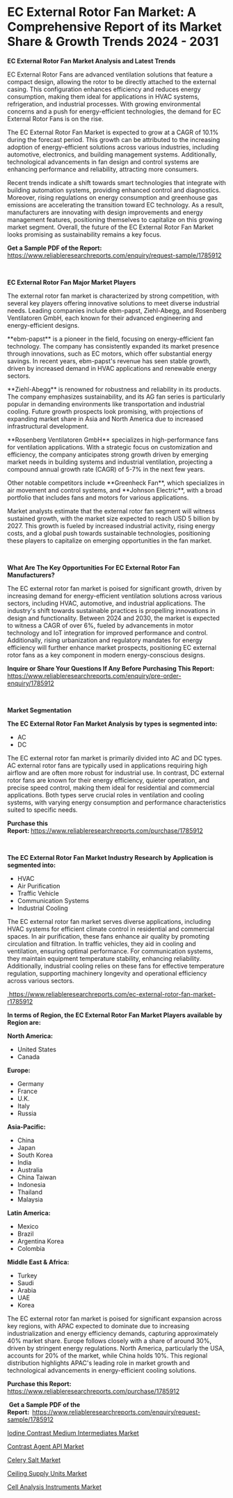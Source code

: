<p><h1>EC External Rotor Fan Market: A Comprehensive Report of its Market Share & Growth Trends 2024 - 2031</h1></p><p><strong>EC External Rotor Fan Market Analysis and Latest Trends</strong></p>
<p><p>EC External Rotor Fans are advanced ventilation solutions that feature a compact design, allowing the rotor to be directly attached to the external casing. This configuration enhances efficiency and reduces energy consumption, making them ideal for applications in HVAC systems, refrigeration, and industrial processes. With growing environmental concerns and a push for energy-efficient technologies, the demand for EC External Rotor Fans is on the rise.</p><p>The EC External Rotor Fan Market is expected to grow at a CAGR of 10.1% during the forecast period. This growth can be attributed to the increasing adoption of energy-efficient solutions across various industries, including automotive, electronics, and building management systems. Additionally, technological advancements in fan design and control systems are enhancing performance and reliability, attracting more consumers.</p><p>Recent trends indicate a shift towards smart technologies that integrate with building automation systems, providing enhanced control and diagnostics. Moreover, rising regulations on energy consumption and greenhouse gas emissions are accelerating the transition toward EC technology. As a result, manufacturers are innovating with design improvements and energy management features, positioning themselves to capitalize on this growing market segment. Overall, the future of the EC External Rotor Fan Market looks promising as sustainability remains a key focus.</p></p>
<p><strong>Get a Sample PDF of the Report:&nbsp;</strong> <a href="https://www.reliableresearchreports.com/enquiry/request-sample/1785912?utm_campaign=3&utm_medium=2&utm_source=Github&utm_content=ia&utm_term=19122024&utm_id=ec-external-rotor-fan">https://www.reliableresearchreports.com/enquiry/request-sample/1785912</a></p>
<p>&nbsp;</p>
<p><strong>EC External Rotor Fan Major Market Players</strong></p>
<p><p>The external rotor fan market is characterized by strong competition, with several key players offering innovative solutions to meet diverse industrial needs. Leading companies include ebm-papst, Ziehl-Abegg, and Rosenberg Ventilatoren GmbH, each known for their advanced engineering and energy-efficient designs.</p><p>**ebm-papst** is a pioneer in the field, focusing on energy-efficient fan technology. The company has consistently expanded its market presence through innovations, such as EC motors, which offer substantial energy savings. In recent years, ebm-papst's revenue has seen stable growth, driven by increased demand in HVAC applications and renewable energy sectors. </p><p>**Ziehl-Abegg** is renowned for robustness and reliability in its products. The company emphasizes sustainability, and its AG fan series is particularly popular in demanding environments like transportation and industrial cooling. Future growth prospects look promising, with projections of expanding market share in Asia and North America due to increased infrastructural development.</p><p>**Rosenberg Ventilatoren GmbH** specializes in high-performance fans for ventilation applications. With a strategic focus on customization and efficiency, the company anticipates strong growth driven by emerging market needs in building systems and industrial ventilation, projecting a compound annual growth rate (CAGR) of 5-7% in the next few years.</p><p>Other notable competitors include **Greenheck Fan**, which specializes in air movement and control systems, and **Johnson Electric**, with a broad portfolio that includes fans and motors for various applications.</p><p>Market analysts estimate that the external rotor fan segment will witness sustained growth, with the market size expected to reach USD 5 billion by 2027. This growth is fueled by increased industrial activity, rising energy costs, and a global push towards sustainable technologies, positioning these players to capitalize on emerging opportunities in the fan market.</p></p>
<p>&nbsp;</p>
<p><strong>What Are The Key Opportunities For EC External Rotor Fan Manufacturers?</strong></p>
<p><p>The EC external rotor fan market is poised for significant growth, driven by increasing demand for energy-efficient ventilation solutions across various sectors, including HVAC, automotive, and industrial applications. The industry's shift towards sustainable practices is propelling innovations in design and functionality. Between 2024 and 2030, the market is expected to witness a CAGR of over 6%, fueled by advancements in motor technology and IoT integration for improved performance and control. Additionally, rising urbanization and regulatory mandates for energy efficiency will further enhance market prospects, positioning EC external rotor fans as a key component in modern energy-conscious designs.</p></p>
<p><strong>Inquire or Share Your Questions If Any Before Purchasing This Report:</strong> <a href="https://www.reliableresearchreports.com/enquiry/pre-order-enquiry/1785912?utm_campaign=3&utm_medium=2&utm_source=Github&utm_content=ia&utm_term=19122024&utm_id=ec-external-rotor-fan">https://www.reliableresearchreports.com/enquiry/pre-order-enquiry/1785912</a></p>
<p>&nbsp;</p>
<p><strong>Market Segmentation</strong></p>
<p><strong>The EC External Rotor Fan Market Analysis by types is segmented into:</strong></p>
<p><ul><li>AC</li><li>DC</li></ul></p>
<p><p>The EC external rotor fan market is primarily divided into AC and DC types. AC external rotor fans are typically used in applications requiring high airflow and are often more robust for industrial use. In contrast, DC external rotor fans are known for their energy efficiency, quieter operation, and precise speed control, making them ideal for residential and commercial applications. Both types serve crucial roles in ventilation and cooling systems, with varying energy consumption and performance characteristics suited to specific needs.</p></p>
<p><strong>Purchase this Report:&nbsp;</strong><a href="https://www.reliableresearchreports.com/purchase/1785912?utm_campaign=3&utm_medium=2&utm_source=Github&utm_content=ia&utm_term=19122024&utm_id=ec-external-rotor-fan">https://www.reliableresearchreports.com/purchase/1785912</a></p>
<p>&nbsp;</p>
<p><strong>The EC External Rotor Fan Market Industry Research by Application is segmented into:</strong></p>
<p><ul><li>HVAC</li><li>Air Purification</li><li>Traffic Vehicle</li><li>Communication Systems</li><li>Industrial Cooling</li></ul></p>
<p><p>The EC external rotor fan market serves diverse applications, including HVAC systems for efficient climate control in residential and commercial spaces. In air purification, these fans enhance air quality by promoting circulation and filtration. In traffic vehicles, they aid in cooling and ventilation, ensuring optimal performance. For communication systems, they maintain equipment temperature stability, enhancing reliability. Additionally, industrial cooling relies on these fans for effective temperature regulation, supporting machinery longevity and operational efficiency across various sectors.</p></p>
<p><a href="https://www.reliableresearchreports.com/ec-external-rotor-fan-market-r1785912?utm_campaign=3&utm_medium=2&utm_source=Github&utm_content=ia&utm_term=19122024&utm_id=ec-external-rotor-fan">&nbsp;https://www.reliableresearchreports.com/ec-external-rotor-fan-market-r1785912</a></p>
<p><strong>In terms of Region, the EC External Rotor Fan Market Players available by Region are:</strong></p>
<p>
    <p> <strong> North America: </strong>
        <ul>
            <li>United States</li>
            <li>Canada</li>
        </ul>
        </p> 
    <p> <strong> Europe: </strong>
        <ul>
            <li>Germany</li>
            <li>France</li>
            <li>U.K.</li>
            <li>Italy</li>
            <li>Russia</li>
        </ul>
        </p> 
    <p> <strong> Asia-Pacific: </strong>
        <ul>
            <li>China</li>
            <li>Japan</li>
            <li>South Korea</li>
            <li>India</li>
            <li>Australia</li>
            <li>China Taiwan</li>
            <li>Indonesia</li>
            <li>Thailand</li>
            <li>Malaysia</li>
        </ul>
        </p> 
    <p> <strong> Latin America: </strong>
        <ul>
            <li>Mexico</li>
            <li>Brazil</li>
            <li>Argentina Korea</li>
            <li>Colombia</li>
        </ul>
        </p> 
    <p> <strong> Middle East & Africa: </strong>
        <ul>
            <li>Turkey</li>
            <li>Saudi</li>
            <li>Arabia</li>
            <li>UAE</li>
            <li>Korea</li>
        </ul>
    </p>
    </p>
<p><p>The EC external rotor fan market is poised for significant expansion across key regions, with APAC expected to dominate due to increasing industrialization and energy efficiency demands, capturing approximately 40% market share. Europe follows closely with a share of around 30%, driven by stringent energy regulations. North America, particularly the USA, accounts for 20% of the market, while China holds 10%. This regional distribution highlights APAC's leading role in market growth and technological advancements in energy-efficient cooling solutions.</p></p>
<p><strong>Purchase this Report: </strong><a href="https://www.reliableresearchreports.com/purchase/1785912?utm_campaign=3&utm_medium=2&utm_source=Github&utm_content=ia&utm_term=19122024&utm_id=ec-external-rotor-fan">https://www.reliableresearchreports.com/purchase/1785912</a></p>
<p>&nbsp;<strong>Get a Sample PDF of the Report:&nbsp;&nbsp;</strong><a href="https://www.reliableresearchreports.com/enquiry/request-sample/1785912?utm_campaign=3&utm_medium=2&utm_source=Github&utm_content=ia&utm_term=19122024&utm_id=ec-external-rotor-fan">https://www.reliableresearchreports.com/enquiry/request-sample/1785912</a></p>
<p><strong></strong></p>
<p><p><a href="https://github.com/DixieGrimes/Market-Research-Report-List-1/blob/main/iodine-contrast-medium-intermediates-market.md?utm_campaign=3&utm_medium=2&utm_source=Github&utm_content=ia&utm_term=19122024&utm_id=ec-external-rotor-fan">Iodine Contrast Medium Intermediates Market</a></p><p><a href="https://github.com/nathandecarvalho/Market-Research-Report-List-5/blob/main/contrast-agent-api-market.md?utm_campaign=3&utm_medium=2&utm_source=Github&utm_content=ia&utm_term=19122024&utm_id=ec-external-rotor-fan">Contrast Agent API Market</a></p><p><a href="https://www.linkedin.com/pulse/celery-salt-market-scopeexpected-see-significant-increase-cw5tc?utm_campaign=3&utm_medium=2&utm_source=Github&utm_content=ia&utm_term=19122024&utm_id=ec-external-rotor-fan">Celery Salt Market</a></p><p><a href="https://www.linkedin.com/pulse/future-ceiling-supply-units-market-key-growth-drivers-forecasted-hj2cf?utm_campaign=3&utm_medium=2&utm_source=Github&utm_content=ia&utm_term=19122024&utm_id=ec-external-rotor-fan">Ceiling Supply Units Market</a></p><p><a href="https://www.linkedin.com/pulse/financial-insights-market-potential-cell-analysis-instruments-w7uhf?utm_campaign=3&utm_medium=2&utm_source=Github&utm_content=ia&utm_term=19122024&utm_id=ec-external-rotor-fan">Cell Analysis Instruments Market</a></p></p>
